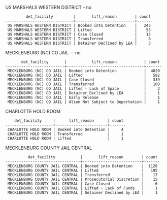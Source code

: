 US MARSHALS WESTERN DISTRICT - no

             det_facility         |       lift_reason        | count
    ------------------------------+--------------------------+-------
     US MARSHALS WESTERN DISTRICT | Booked into Detention    |   243
     US MARSHALS WESTERN DISTRICT | Lifted                   |    53
     US MARSHALS WESTERN DISTRICT | Case Closed              |    13
     US MARSHALS WESTERN DISTRICT | Transferred              |     8
     US MARSHALS WESTERN DISTRICT | Detainer Declined by LEA |     3

MECKLENBURG (NC) CO JAIL -- no

           det_facility       |           lift_reason            | count
    --------------------------+----------------------------------+-------
     MECKLENBURG (NC) CO JAIL | Booked into Detention            |  4820
     MECKLENBURG (NC) CO JAIL | Lifted                           |   582
     MECKLENBURG (NC) CO JAIL | Case Closed                      |   339
     MECKLENBURG (NC) CO JAIL | Transferred                      |   108
     MECKLENBURG (NC) CO JAIL | Lifted - Lack of Space           |     2
     MECKLENBURG (NC) CO JAIL | Detainer Declined by LEA         |     1
     MECKLENBURG (NC) CO JAIL | Early Release                    |     1
     MECKLENBURG (NC) CO JAIL | Alien Not Subject to Deportation |     1

CHARLOTTE HOLD ROOM 

        det_facility     |      lift_reason      | count
    ---------------------+-----------------------+-------
     CHARLOTTE HOLD ROOM | Booked into Detention |     4
     CHARLOTTE HOLD ROOM | Transferred           |     1
     CHARLOTTE HOLD ROOM | Lifted                |     1

MECKLENBURG COUNTY JAIL CENTRAL

              det_facility           |       lift_reason        | count
    ---------------------------------+--------------------------+-------
     MECKLENBURG COUNTY JAIL CENTRAL | Booked into Detention    |  1120
     MECKLENBURG COUNTY JAIL CENTRAL | Lifted                   |   195
     MECKLENBURG COUNTY JAIL CENTRAL | Transferred              |    17
     MECKLENBURG COUNTY JAIL CENTRAL | Prosecutorial Discretion |    15
     MECKLENBURG COUNTY JAIL CENTRAL | Case Closed              |     6
     MECKLENBURG COUNTY JAIL CENTRAL | Lifted - Lack of Funds   |     1
     MECKLENBURG COUNTY JAIL CENTRAL | Detainer Declined by LEA |     1
